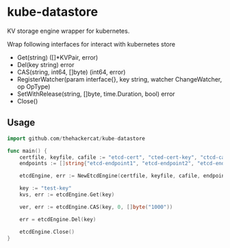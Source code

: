 # kube-datastore
KV storage engine wrapper for kubernetes.

Wrap following interfaces for interact with kubernetes store

- Get(string) ([]*KVPair, error)
- Del(key string) error
- CAS(string, int64, []byte) (int64, error)
- RegisterWatcher(param interface{}, key string, watcher ChangeWatcher, op OpType)
- SetWithRelease(string, []byte, time.Duration, bool) error
- Close()
## Usage

``` go
import github.com/thehackercat/kube-datastore

func main() {
    certfile, keyfile, cafile := "etcd-cert", "cted-cert-key", "ctcd-ca"
    endpoints := []string{"etcd-endpoint1", "etcd-endpoint2", "etcd-endpoint3"}

    etcdEngine, err := NewEtcdEngine(certfile, keyfile, cafile, endpoints)

    key := "test-key"
	kvs, err := etcdEngine.Get(key)

	ver, err := etcdEngine.CAS(key, 0, []byte("1000"))

	err = etcdEngine.Del(key)

	etcdEngine.Close()
}
```
